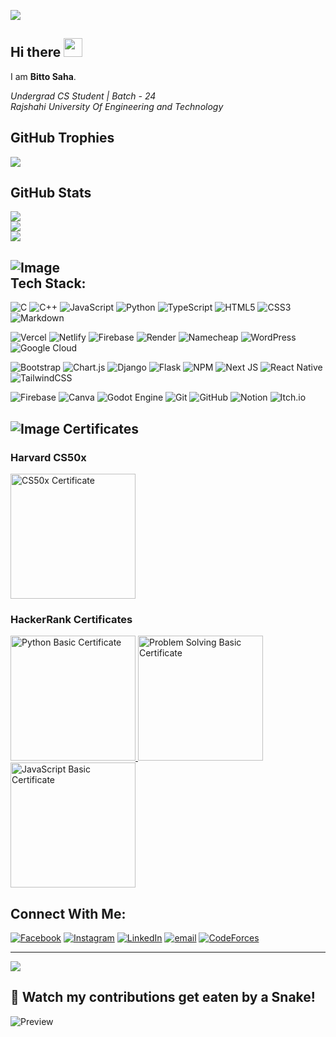 ![](https://komarev.com/ghpvc/?username=idcnys&color=blue&style=plastic&abbreviated=true)


## Hi there <img src="https://media.giphy.com/media/hvRJCLFzcasrR4ia7z/giphy.gif" width="30">
I am **Bitto Saha**.

_Undergrad CS Student | Batch - 24<br>Rajshahi University Of Engineering and Technology_

## GitHub Trophies

![](https://github-profile-trophy.vercel.app/?username=idcnys&theme=blue_navy&no-frame=false&no-bg=false&margin-w=4)

## GitHub Stats

![](https://github-readme-stats.vercel.app/api?username=idcnys&theme=dark&hide_border=false&include_all_commits=true&count_private=true)<br/>
![](https://nirzak-streak-stats.vercel.app/?user=idcnys&theme=dark&hide_border=false)<br/>
![](https://github-readme-stats.vercel.app/api/top-langs/?username=idcnys&theme=dark&hide_border=false&include_all_commits=true&count_private=true&layout=compact)

## ![Image](https://github.com/user-attachments/assets/78420767-7fcc-431b-96ff-d7115eccd997) <br>Tech Stack:

![C](https://img.shields.io/badge/c-%2300599C.svg?style=flat&logo=c&logoColor=white) ![C++](https://img.shields.io/badge/c++-%2300599C.svg?style=flat&logo=c%2B%2B&logoColor=white) ![JavaScript](https://img.shields.io/badge/javascript-%23323330.svg?style=flat&logo=javascript&logoColor=%23F7DF1E) ![Python](https://img.shields.io/badge/python-3670A0?style=flat&logo=python&logoColor=ffdd54) ![TypeScript](https://img.shields.io/badge/typescript-%23007ACC.svg?style=flat&logo=typescript&logoColor=white) ![HTML5](https://img.shields.io/badge/html5-%23E34F26.svg?style=flat&logo=html5&logoColor=white) ![CSS3](https://img.shields.io/badge/css3-%231572B6.svg?style=flat&logo=css3&logoColor=white) ![Markdown](https://img.shields.io/badge/markdown-%23000000.svg?style=flat&logo=markdown&logoColor=white)

![Vercel](https://img.shields.io/badge/vercel-%23000000.svg?style=flat&logo=vercel&logoColor=white) ![Netlify](https://img.shields.io/badge/netlify-%23000000.svg?style=flat&logo=netlify&logoColor=#00C7B7) ![Firebase](https://img.shields.io/badge/firebase-%23039BE5.svg?style=flat&logo=firebase) ![Render](https://img.shields.io/badge/Render-%46E3B7.svg?style=flat&logo=render&logoColor=white) ![Namecheap](https://img.shields.io/badge/Namecheap-DE3723?style=flat&logo=namecheap&logoColor=white) ![WordPress](https://img.shields.io/badge/WordPress-%23117AC9.svg?style=flat&logo=WordPress&logoColor=white) ![Google Cloud](https://img.shields.io/badge/Google%20Cloud-%234285F4.svg?style=flat&logo=google-cloud&logoColor=white)

![Bootstrap](https://img.shields.io/badge/bootstrap-%238511FA.svg?style=flat&logo=bootstrap&logoColor=white) ![Chart.js](https://img.shields.io/badge/chart.js-F5788D.svg?style=flat&logo=chart.js&logoColor=white) ![Django](https://img.shields.io/badge/django-%23092E20.svg?style=flat&logo=django&logoColor=white) ![Flask](https://img.shields.io/badge/flask-%23000.svg?style=flat&logo=flask&logoColor=white) ![NPM](https://img.shields.io/badge/NPM-%23CB3837.svg?style=flat&logo=npm&logoColor=white) ![Next JS](https://img.shields.io/badge/Next-black?style=flat&logo=next.js&logoColor=white) ![React Native](https://img.shields.io/badge/react_native-%2320232a.svg?style=flat&logo=react&logoColor=%2361DAFB) ![TailwindCSS](https://img.shields.io/badge/tailwindcss-%2338B2AC.svg?style=flat&logo=tailwind-css&logoColor=white)

![Firebase](https://img.shields.io/badge/firebase-a08021?style=flat&logo=firebase&logoColor=ffcd34) ![Canva](https://img.shields.io/badge/Canva-%2300C4CC.svg?style=flat&logo=Canva&logoColor=white) ![Godot Engine](https://img.shields.io/badge/GODOT-%23FFFFFF.svg?style=flat&logo=godot-engine) ![Git](https://img.shields.io/badge/git-%23F05033.svg?style=flat&logo=git&logoColor=white) ![GitHub](https://img.shields.io/badge/github-%23121011.svg?style=flat&logo=github&logoColor=white) ![Notion](https://img.shields.io/badge/Notion-%23000000.svg?style=flat&logo=notion&logoColor=white) ![Itch.io](https://img.shields.io/badge/Itch-%23FF0B34.svg?style=flat&logo=Itch.io&logoColor=white)

## ![Image](https://github.com/user-attachments/assets/f136d096-85dd-43d3-a0da-c6eb56fa5139) Certificates

### Harvard CS50x

<a href="https://certificates.cs50.io/f53f2311-e34e-49c7-b5df-84e6ee0d4f97.pdf?size=letter">
  <img src="https://certificates.cs50.io/f53f2311-e34e-49c7-b5df-84e6ee0d4f97.png" alt="CS50x Certificate" width="200"/>
</a>

### HackerRank Certificates

<div>
  <a href="https://www.hackerrank.com/certificates/65cc871c80c2">
    <img src="https://www.biitto.me/cer/pyb.png" alt="Python Basic Certificate" width="200"/>
  </a>
  <a href="https://www.hackerrank.com/certificates/6fb50b2c2629">
    <img src="https://www.biitto.me/cer/psb.png" alt="Problem Solving Basic Certificate" width="200"/>
  </a>
  <a href="https://www.hackerrank.com/certificates/50dbc8de5cfb">
    <img src="https://www.biitto.me/cer/jsb.png" alt="JavaScript Basic Certificate" width="200"/>
  </a>
</div>


## Connect With Me:

[![Facebook](https://img.shields.io/badge/Facebook-%231877F2.svg?logo=Facebook&logoColor=white)](https://facebook.com/biiitto) [![Instagram](https://img.shields.io/badge/Instagram-%23E4405F.svg?logo=Instagram&logoColor=white)](https://instagram.com/_bittosaha) [![LinkedIn](https://img.shields.io/badge/LinkedIn-%230077B5.svg?logo=linkedin&logoColor=white)](https://linkedin.com/in/bittosaha) [![email](https://img.shields.io/badge/Email-D14836?logo=gmail&logoColor=white)](mailto:i.bittosaha@gmail.com) [![CodeForces](https://img.shields.io/badge/Codeforces-445f9d?style=flat&logo=Codeforces&logoColor=white)](https://codeforces.com/profile/biittosaha)

---

[![](https://visitcount.itsvg.in/api?id=idcnys&icon=6&color=13)](https://visitcount.itsvg.in)

<!-- Proudly created with GPRM ( https://gprm.itsvg.in ) -->
## 🐍 Watch my contributions get eaten by a Snake!
<picture>
  <source media="(prefers-color-scheme: dark)" srcset="https://github.com/user-attachments/assets/1f29c8f1-48be-4626-a1d4-c169395f3d10" />
  <source media="(prefers-color-scheme: light)" srcset="https://github.com/user-attachments/assets/cac0ddd2-24ee-4f01-92db-3bbbd23feba3" />
  <img alt="Preview" src="https://github.com/user-attachments/assets/cac0ddd2-24ee-4f01-92db-3bbbd23feba3" />
</picture>

